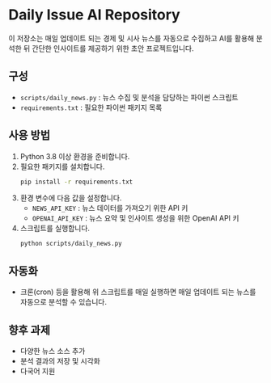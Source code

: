 # Daily Issue AI Repository

이 저장소는 매일 업데이트 되는 경제 및 시사 뉴스를 자동으로 수집하고
AI를 활용해 분석한 뒤 간단한 인사이트를 제공하기 위한 초안 프로젝트입니다.

## 구성
- `scripts/daily_news.py` : 뉴스 수집 및 분석을 담당하는 파이썬 스크립트
- `requirements.txt` : 필요한 파이썬 패키지 목록

## 사용 방법
1. Python 3.8 이상 환경을 준비합니다.
2. 필요한 패키지를 설치합니다.
   ```bash
   pip install -r requirements.txt
   ```
3. 환경 변수에 다음 값을 설정합니다.
   - `NEWS_API_KEY` : 뉴스 데이터를 가져오기 위한 API 키
   - `OPENAI_API_KEY` : 뉴스 요약 및 인사이트 생성을 위한 OpenAI API 키
4. 스크립트를 실행합니다.
   ```bash
   python scripts/daily_news.py
   ```

## 자동화
- 크론(cron) 등을 활용해 위 스크립트를 매일 실행하면
  매일 업데이트 되는 뉴스를 자동으로 분석할 수 있습니다.

## 향후 과제
- 다양한 뉴스 소스 추가
- 분석 결과의 저장 및 시각화
- 다국어 지원
